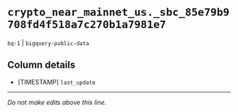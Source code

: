 # `crypto_near_mainnet_us._sbc_85e79b9708fd4f518a7c270b1a7981e7`
`bq-1` | `bigquery-public-data`

## Column details
* [TIMESTAMP] `last_update`

-------------------------------------------------------------------------------
*Do not make edits above this line.*
